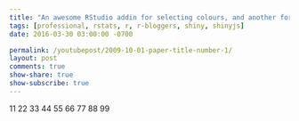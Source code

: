 ```yaml
---
title: "An awesome RStudio addin for selecting colours, and another for adding marginal density plots to ggplot2"
tags: [professional, rstats, r, r-bloggers, shiny, shinyjs]
date: 2016-03-30 03:00:00 -0700

permalink: /youtubepost/2009-10-01-paper-title-number-1/
layout: post
comments: true
show-share: true
show-subscribe: true
---
```

 11
 22
 33
 44
 55
 66
 77
 88
 99
 
